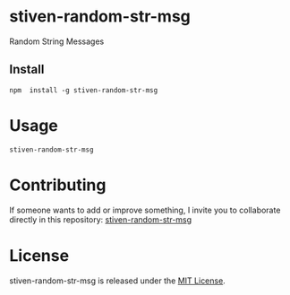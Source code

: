 # stiven-random-str-msg

Random String Messages

## Install

```npm
npm  install -g stiven-random-str-msg
```

# Usage

```
stiven-random-str-msg
```

# Contributing

If someone wants to add or improve something, I invite you to collaborate directly in this repository: [stiven-random-str-msg](https://github.com/)

# License

stiven-random-str-msg is released under the [MIT License](https://opensource.org/licenses/MIT).
